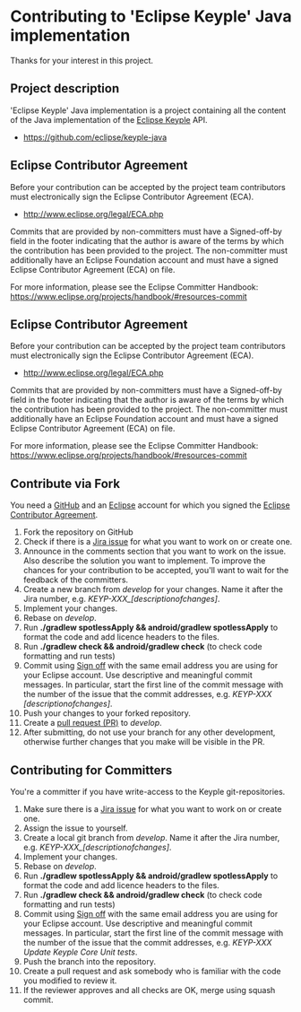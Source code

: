 # Contributing to 'Eclipse Keyple' Java implementation

Thanks for your interest in this project.

## Project description

'Eclipse Keyple' Java implementation is a project containing all the content of the Java implementation of the [Eclipse Keyple](https://keyple.org/) API.

* https://github.com/eclipse/keyple-java

## Eclipse Contributor Agreement

Before your contribution can be accepted by the project team contributors must
electronically sign the Eclipse Contributor Agreement (ECA).

* http://www.eclipse.org/legal/ECA.php

Commits that are provided by non-committers must have a Signed-off-by field in
the footer indicating that the author is aware of the terms by which the
contribution has been provided to the project. The non-committer must
additionally have an Eclipse Foundation account and must have a signed Eclipse
Contributor Agreement (ECA) on file.

For more information, please see the Eclipse Committer Handbook:
https://www.eclipse.org/projects/handbook/#resources-commit

## Eclipse Contributor Agreement

Before your contribution can be accepted by the project team contributors must
electronically sign the Eclipse Contributor Agreement (ECA).

* http://www.eclipse.org/legal/ECA.php

Commits that are provided by non-committers must have a Signed-off-by field in
the footer indicating that the author is aware of the terms by which the
contribution has been provided to the project. The non-committer must
additionally have an Eclipse Foundation account and must have a signed Eclipse
Contributor Agreement (ECA) on file.

For more information, please see the Eclipse Committer Handbook:
https://www.eclipse.org/projects/handbook/#resources-commit

## Contribute via Fork
You need a [GitHub](https://github.com/join) and an [Eclipse](https://accounts.eclipse.org/user/register) account for which you signed the [Eclipse Contributor Agreement](https://accounts.eclipse.org/user/login?destination=user/eca).

 1. Fork the repository on GitHub 
 1. Check if there is a [Jira issue](https://keyple.atlassian.net/projects/KEYP) for what you want to work on or create one.
 1. Announce in the comments section that you want to work on the issue. Also describe the solution you want to implement. To improve the chances for your contribution to be accepted, you'll want to wait for the feedback of the committers. 
 1. Create a new branch from *develop* for your changes. Name it after the Jira number, e.g. *KEYP-XXX_[descriptionofchanges]*.
 1. Implement your changes. 
 1. Rebase on *develop*.
 1. Run **./gradlew spotlessApply && android/gradlew spotlessApply** to format the code and add licence headers to the files.
 1. Run **./gradlew check && android/gradlew check** (to check code formatting and run tests)
 1. Commit using [Sign off](https://git-scm.com/docs/git-commit#git-commit--s) with the same email address you are using for your Eclipse account. Use descriptive and meaningful commit messages. In particular, start the first line of the commit message with the number of the issue that the commit addresses, e.g. *KEYP-XXX [descriptionofchanges]*.
 1. Push your changes to your forked repository.
 1. Create a [pull request (PR)](https://help.github.com/articles/using-pull-requests/) to *develop*.
 1. After submitting, do not use your branch for any other development, otherwise further changes that you make will be visible in the PR. 

## Contributing for Committers
You're a committer if you have write-access to the Keyple git-repositories.

 1. Make sure there is a [Jira issue](https://keyple.atlassian.net/projects/KEYP) for what you want to work on or create one.
 1. Assign the issue to yourself.
 1. Create a local git branch from *develop*. Name it after the Jira number, e.g. *KEYP-XXX_[descriptionofchanges]*.
 1. Implement your changes. 
 1. Rebase on *develop*.
 1. Run **./gradlew spotlessApply && android/gradlew spotlessApply** to format the code and add licence headers to the files.
 1. Run **./gradlew check && android/gradlew check** (to check code formatting and run tests)
 1. Commit using [Sign off](https://git-scm.com/docs/git-commit#git-commit--s) with the same email address you are using for your Eclipse account. Use descriptive and meaningful commit messages. In particular, start the first line of the commit message with the number of the issue that the commit addresses, e.g. *KEYP-XXX Update Keyple Core Unit tests*.
 1. Push the branch into the repository.
 1. Create a pull request and ask somebody who is familiar with the code you modified to review it.
 1. If the reviewer approves and all checks are OK, merge using squash commit.

